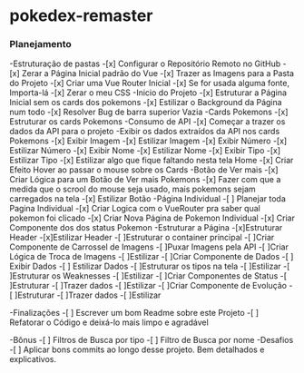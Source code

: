 # pokedex-remaster

### Planejamento

-Estruturação de pastas
    -[x] Configurar o Repositório Remoto no GitHub
    -[x] Zerar a Página Inicial padrão do Vue
    -[x] Trazer as Imagens para a Pasta do Projeto
    -[x] Criar uma Vue Router Inicial
    -[x] Se for usada alguma fonte, Importa-lá
    -[x] Zerar o meu CSS
-Inicio do Projeto
    -[x] Estruturar a Página Inicial sem os cards dos pokemons
    -[x] Estilizar o Background da Página num todo
        -[x] Resolver Bug de barra superior Vazia
-Cards Pokemons
    -[x] Estruturar os cards Pokemons
    -Consumo de API
        -[x] Começar a trazer os dados da API para o projeto
        -Exibir os dados extraídos da API nos cards Pokemons
            -[x] Exibir Imagem
            -[x] Estilizar Imagem
            -[x] Exibir Número
            -[x] Estilizar Número
            -[x] Exibir Nome
            -[x] Estilizar Nome
            -[x] Exibir Tipo
            -[x] Estilizar Tipo
    -[x] Estilizar algo que fique faltando nesta tela Home
    -[x] Criar Efeito Hover ao passar o mouse sobre os Cards
-Botão de Ver mais
    -[x] Criar Lógica para um Botão de Ver mais Pokemons
    -[x] Fazer com que a medida que o scrool do mouse seja usado, mais pokemons sejam carregados na tela
    -[x] Estilizar Botão
-Página Individual
    -[ ] Planejar toda Pagina Individual
    -[x] Criar Logica com o VueRouter pra saber qual pokemon foi clicado
    -[x] Criar Nova Página de Pokemon Individual
        -[x] Criar Componente dos dos status Pokemon
        -Estruturar a Página
            -[x]Estruturar Header
            -[x]Estilizar Header
            -[ ]Estruturar o container principal
            -[ ]Criar Componente de Carrossel de Imagens
                -[ ]Puxar Imagens pela API
                -[ ]Criar Lógica de Troca de Imagens
                -[ ]Estilizar
            -[ ]Criar Componente de Dados
                -[ ] Exibir Dados
                -[ ] Estilizar Dados
            -[ ]Estruturar os tipos na tela
                -[ ]Estilizar 
            -[ ]Estruturar os Weaknesses
                -[ ]Estilizar 
            -[ ]Criar Componentes de Status
                -[ ]Estruturar
                -[ ]Trazer dados
                -[ ]Estilizar
            -[ ]Criar Componente de Evolução
                -[ ]Estruturar
                -[ ]Trazer dados
                -[ ]Estilizar


-Finalizações
    -[ ] Escrever um bom Readme sobre este Projeto
    -[ ] Refatorar o Código e deixá-lo mais limpo e agradável

-Bônus
    -[ ] Filtros de Busca por tipo
    -[ ] Filtro de Busca por nome
-Desafios
    -[ ] Aplicar bons commits ao longo desse projeto. Bem detalhados e explicativos.




